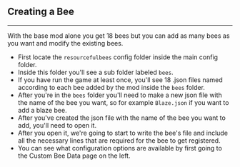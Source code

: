 ## **Creating a Bee**
***

With the base mod alone you get 18 bees but you can add as many bees as you want and modify the existing bees.

* First locate the `resourcefulbees` config folder inside the main config folder.
* Inside this folder you'll see a sub folder labeled `bees`.
* If you have run the game at least once, you'll see 18 .json files named according to each bee added by the mod inside the `bees` folder. 
* After you're in the `bees` folder you'll need to make a new json file with the name of the bee you want, so for example `Blaze.json` if you want to add a blaze bee. 
* After you've created the json file with the name of the bee you want to add, you'll need to open it. 
* After you open it, we're going to start to write the bee's file and include all the necessary lines that are required for the bee to get registered.
* You can see what configuration options are available by first going to the Custom Bee Data page on the left.
<!--stackedit_data:
eyJoaXN0b3J5IjpbLTExMzkzOTM3MDFdfQ==
-->